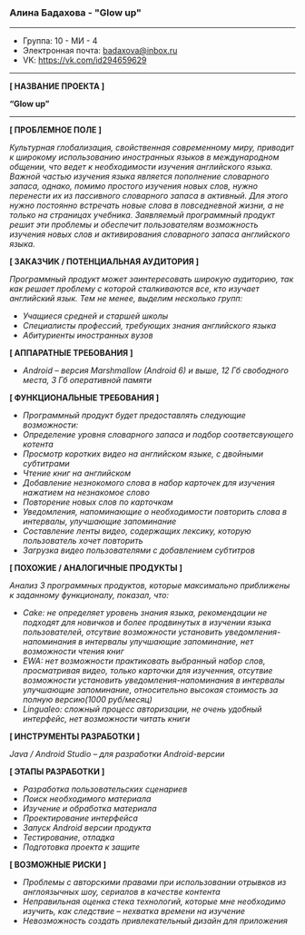 ### **Алина Бадахова - "Glow up"**
---
* Группа: 10 - МИ - 4
* Электронная почта: badaxova@inbox.ru
* VK: https://vk.com/id294659629
---
**[ НАЗВАНИЕ ПРОЕКТА ]**

**“Glow up”**

---
**[ ПРОБЛЕМНОЕ ПОЛЕ ]**

*Культурная глобализация, свойственная современному миру, приводит к  широкому использованию иностранных языков в международном общении, что ведет к необходимости изучения английского языка. Важной частью изучения языка является пополнение словарного запаса, однако, помимо простого изучения новых слов,  нужно перенести их из пассивного словарного запаса в активный. Для этого нужно постоянно встречать новые слова в повседневной жизни, а не только на страницах учебника. Заявляемый программный продукт решит эти проблемы и обеспечит пользователям возможность изучения новых слов и активирования словарного запаса английского языка.*

**[ ЗАКАЗЧИК / ПОТЕНЦИАЛЬНАЯ АУДИТОРИЯ ]**

*Программный продукт может заинтересовать широкую аудиторию, так как решает проблему с которой сталкиваются все, кто изучает английский язык. Тем не менее, выделим несколько групп:*

* *Учащиеся средней и старшей школы*
* *Специалисты профессий, требующих знания английского языка*
* *Абитуриенты иностранных вузов*

**[ АППАРАТНЫЕ ТРЕБОВАНИЯ ]**

* *Android – версия Marshmallow (Android 6) и выше, 12 Гб свободного места, 3 Гб оперативной памяти*

**[ ФУНКЦИОНАЛЬНЫЕ ТРЕБОВАНИЯ ]**

* *Программный продукт будет предоставлять следующие возможности:*
* *Определение уровня словарного запаса и подбор соответсвующего котента*
* *Просмотр коротких видео на английском языке, с двойными субтитрами*
* *Чтение книг на английском*
* *Добавление незнокомого слова в набор карточек для изучения нажатием на незнакомое слово*
* *Повторение новых слов по карточкам*
* *Уведомления, напоминающие о необходимости повторить слова в интервалы, улучшающие запоминание*
* *Составление ленты видео, содержащих лексику, которую пользователь хочет повторить*
* *Загрузка видео пользователями с добавлением субтитров*

**[ ПОХОЖИЕ / АНАЛОГИЧНЫЕ ПРОДУКТЫ ]**

*Анализ 3 программных продуктов, которые максимально приближены к заданному функционалу, показал, что:*

* *Cake: не определяет уровень знания языка, рекомендации не подходят для новичков и более продвинутых в изучении языка пользователей, отсутвие возможности установить уведомления-напоминания в интервалы улучшающие запоминание, нет возможности чтения книг*
* *EWA: нет возможности практиковать выбранный набор слов, просматривая видео, только карточки для изученния, отсутвие возможности установить уведомления-напоминания в интервалы улучшающие запоминание, относительно высокая стоимость за полную версию(1000 руб/месяц)* 
* *Lingualeo: сложный процесс авторизации, не очень удобный интерфейс, нет возможности читать книги*

**[ ИНСТРУМЕНТЫ РАЗРАБОТКИ ]**

*Java / Android Studio – для разработки Android-версии*

**[ ЭТАПЫ РАЗРАБОТКИ ]**

* *Разработка пользовательских сценариев*
* *Поиск необходимого материала*
* *Изучение и обработка материала*
* *Проектирование интерфейса*
* *Запуск Android версии продукта*
* *Тестирование, отладка*
* *Подготовка проекта к защите*

**[ ВОЗМОЖНЫЕ РИСКИ ]**
* *Проблемы с авторскими правами при использовании отрывков из англоязычных шоу, сериалов в качестве контента*
* *Неправильная оценка стека технологий, которые мне необходимо изучить, как следствие – нехватка времени на изучение*
* *Невозможность создать привлекательный дизайн для приложения*

